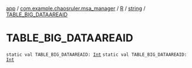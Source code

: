 [app](../../../index.md) / [com.example.chaosruler.msa_manager](../../index.md) / [R](../index.md) / [string](index.md) / [TABLE_BIG_DATAAREAID](.)

# TABLE_BIG_DATAAREAID

`static val TABLE_BIG_DATAAREAID: `[`Int`](https://kotlinlang.org/api/latest/jvm/stdlib/kotlin/-int/index.html)
`static val TABLE_BIG_DATAAREAID: `[`Int`](https://kotlinlang.org/api/latest/jvm/stdlib/kotlin/-int/index.html)